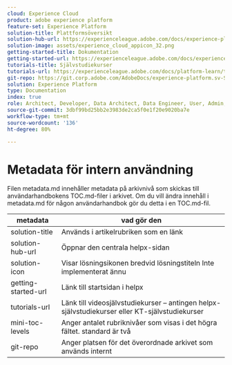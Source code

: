 ```yaml
---
cloud: Experience Cloud
product: adobe experience platform
feature-set: Experience Platform
solution-title: Plattformsöversikt
solution-hub-url: https://experienceleague.adobe.com/docs/experience-platform/landing/home.html
solution-image: assets/experience_cloud_appicon_32.png
getting-started-title: Dokumentation
getting-started-url: https://experienceleague.adobe.com/docs/experience-platform.html
tutorials-title: Självstudiekurser
tutorials-url: https://experienceleague.adobe.com/docs/platform-learn/tutorials/overview.html
git-repo: https://git.corp.adobe.com/AdobeDocs/experience-platform.sv-SE
solution: Experience Platform
type: Documentation
index: true
role: Architect, Developer, Data Architect, Data Engineer, User, Admin, Leader
source-git-commit: 3dbf99bd25bb2e3983de2ca5f0e1f20e9020ba7e
workflow-type: tm+mt
source-wordcount: '136'
ht-degree: 80%

---
```



# Metadata för intern användning

Filen metadata.md innehåller metadata på arkivnivå som skickas till användarhandbokens TOC.md-filer i arkivet. Om du vill ändra innehåll i metadata.md för någon användarhandbok gör du detta i en TOC.md-fil.

| metadata | vad gör den |
|--- |--- |
| solution-title | Används i artikelrubriken som en länk |
| solution-hub-url | Öppnar den centrala helpx-sidan |
| solution-icon | Visar lösningsikonen bredvid lösningstiteln Inte implementerat ännu |
| getting-started-url | Länk till startsidan i helpx |
| tutorials-url | Länk till videosjälvstudiekurser – antingen helpx-självstudiekurser eller KT-självstudiekurser |
| mini-toc-levels | Anger antalet rubriknivåer som visas i det högra fältet. standard är två |
| git-repo | Anger platsen för det överordnade arkivet som används internt |
